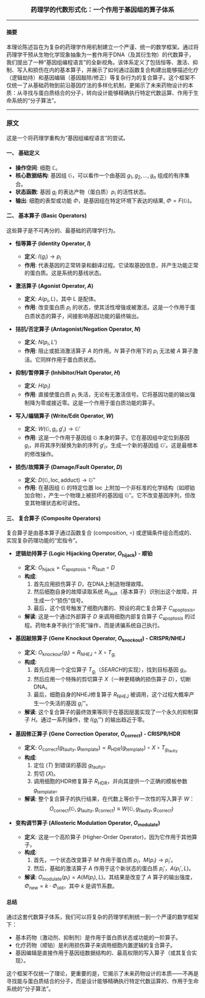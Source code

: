 ### <center>**药理学的代数形式化：一个作用于基因组的算子体系**</center>

---

#### **摘要**

本理论陈述旨在为复杂的药理学作用机制建立一个严谨、统一的数学框架。通过将药理学干预从生物化学现象抽象为一套作用于DNA（及其衍生物）的代数算子，我们提出了一种“基因组编程语言”的全新视角。该体系定义了包括恒等、激活、抑制、写入和损伤在内的基本算子，并展示了如何通过函数复合构建出能够描述化疗（逻辑劫持）和基因编辑（基因敲除/修正）等复杂行为的复合算子。这个框架不仅统一了从基础药物到前沿基因疗法的多样化机制，更揭示了未来药物设计的本质：从寻找与蛋白质结合的分子，转向设计能够精确执行特定代数运算、作用于生命系统的“分子算法”。

---

### **原文**

这是一个将药理学重构为“基因组编程语言”的尝试。

#### **一、 基础定义**

* **操作空间**: 细胞 $\mathbb{C}$。
* **核心数据结构**: 基因组 $\mathbb{G}$，可以看作一个由基因 $g_1, g_2, ..., g_n$ 组成的有序集合。
* **状态函数**: 基因 $g_i$ 的表达产物（蛋白质）$p_i$ 的活性状态。
* **输出**: 细胞的表型或功能 $\Phi$，是基因组在特定环境下表达的结果, $\Phi = F(\mathbb{G})$。

#### **二、 基本算子 (Basic Operators)**

这些算子是不可再分的、最基础的药理学行为。

* **恒等算子 (Identity Operator, $I$)**
    * **定义**: $I(g_i) \to p_i$
    * **作用**: 代表基因的正常转录和翻译过程。它读取基因信息，并产生功能正常的蛋白质。这是系统的基线状态。

* **激活算子 (Agonist Operator, $A$)**
    * **定义**: $A(p_i, L)$，其中 L 是配体。
    * **作用**: 改变蛋白质 $p_i$ 的状态，使其活性增强或被激活。这是一个作用于蛋白质状态的算子，间接影响基因功能的最终输出。

* **拮抗/否定算子 (Antagonist/Negation Operator, $N$)**
    * **定义**: $N(p_i, L')$
    * **作用**: 阻止或抵消激活算子 $A$ 的作用。$N$ 算子作用下的 $p_i$ 无法被 $A$ 算子激活。它同样作用于蛋白质状态。

* **抑制/暂停算子 (Inhibitor/Halt Operator, $H$)**
    * **定义**: $H(p_i)$
    * **作用**: 直接使蛋白质 $p_i$ 失活，无论有无激活信号。它将基因功能的输出强制降为零或接近零。这是一个作用于蛋白质功能的算子。

* **写入/编辑算子 (Write/Edit Operator, $W$)**
    * **定义**: $W(\mathbb{G}, g_i, g'_i) \to \mathbb{G}'$
    * **作用**: 这是一个作用于基因组 $\mathbb{G}$ 本身的算子。它在基因组中定位到基因 $g_i$，并将其序列替换为新的序列 $g'_i$，生成一个新的基因组 $\mathbb{G}'$。这是最根本的修改操作。

* **损伤/故障算子 (Damage/Fault Operator, $D$)**
    * **定义**: $D(\mathbb{G}, \text{loc}, \text{adduct}) \to \mathbb{G}''$
    * **作用**: 在基因组 $\mathbb{G}$ 的特定位置 $\text{loc}$ 上附加一个非标准的化学结构（如顺铂加合物），产生一个物理上被损坏的基因组 $\mathbb{G}''$。它不改变基因序列，但改变其物理状态和可读性。

#### **三、 复合算子 (Composite Operators)**

复合算子是由基本算子通过函数复合 (composition, $\circ$) 或逻辑条件组合而成的、实现复杂药理功能的“宏指令”。

* **逻辑劫持算子 (Logic Hijacking Operator, $O_{\text{hijack}}$) - 顺铂**
    * **定义**: $O_{\text{hijack}} = C_{\text{apoptosis}} \circ R_{\text{fault}} \circ D$
    * **构成**:
        1.  首先应用损伤算子 $D$，在DNA上制造物理故障。
        2.  然后细胞自身的故障读取系统 $R_{\text{fault}}$（基本算子）识别出这个故障，并生成一个“损伤”信号。
        3.  最后，这个信号触发了细胞内置的、预设的凋亡复合算子 $C_{\text{apoptosis}}$。
    * **解读**: 这是一个通过外部算子 $D$ 来调用细胞内部复合算子 $C_{\text{apoptosis}}$ 的过程。药物本身不执行“杀死”操作，而是诱骗系统自己执行。

* **基因敲除算子 (Gene Knockout Operator, $O_{\text{knockout}}$) - CRISPR/NHEJ**
    * **定义**: $O_{\text{knockout}}(g_i) = R_{\text{NHEJ}} \circ X \circ T_{g_i}$
    * **构成**:
        1.  首先应用一个定位算子 $T_{g_i}$（$SEARCH$的实现），找到目标基因 $g_i$。
        2.  然后应用一个特殊的剪切算子 $X$（一种更精确的损伤算子 $D$），切断DNA。
        3.  最后，细胞自身的NHEJ修复算子 $R_{\text{NHEJ}}$ 被调用，这个过程大概率产生一个失活的基因 $g_i'''$。
    * **解读**: 这个复合算子的最终效果等同于在基因层面实现了一个永久的抑制算子 $H$。通过一系列操作，使 $I(g_i''')$ 的输出趋近于零。

* **基因修正算子 (Gene Correction Operator, $O_{\text{correct}}$) - CRISPR/HDR**
    * **定义**: $O_{\text{correct}}(g_{\text{faulty}}, g_{\text{template}}) = R_{\text{HDR}}(g_{\text{template}}) \circ X \circ T_{g_{\text{faulty}}}$
    * **构成**:
        1.  定位 ($T$) 到错误的基因 $g_{\text{faulty}}$。
        2.  剪切 ($X$)。
        3.  调用细胞的HDR修复算子 $R_{\text{HDR}}$，并向其提供一个正确的模板参数 $g_{\text{template}}$。
    * **解读**: 整个复合算子的执行结果，在代数上等价于一次性的写入算子 $W$：
        $$O_{\text{correct}}(\mathbb{G}, g_{\text{faulty}}, g_{\text{correct}}) \equiv W(\mathbb{G}, g_{\text{faulty}}, g_{\text{correct}})$$

* **变构调节算子 (Allosteric Modulation Operator, $O_{\text{modulate}}$)**
    * **定义**: 这是一个高阶算子 (Higher-Order Operator)，因为它作用于其他算子。
    * **构成**:
        1.  首先，一个状态改变算子 $M$ 作用于蛋白质 $p_i$，$M(p_i) \to p_i'$。
        2.  然后，基础的激活算子 $A$ 作用于这个新状态的蛋白质 $p_i'$，$A(p_i', L)$。
    * **解读**: $O_{\text{modulate}}(p_i) = A(M(p_i), L)$。其结果是改变了 $A$ 算子的输出强度，$\Phi_{\text{new}} = k \cdot \Phi_{\text{old}}$，其中 $k$ 是调节系数。

#### **总结**

通过这套代数算子体系，我们可以将复杂的药理学机制统一到一个严谨的数学框架下：

* 基本药物（激动剂、抑制剂）是作用于蛋白质状态或功能的一阶算子。
* 化疗药物（顺铂）是利用损伤算子来调用细胞内置逻辑的复合算子。
* 基因编辑是直接作用于基因组数据结构的、最高权限的写入算子（或其复合实现）。

这个框架不仅统一了理论，更重要的是，它揭示了未来药物设计的本质——不再是寻找能与蛋白质结合的分子，而是设计能够精确执行特定代数运算的、作用于生命系统的“分子算法”。